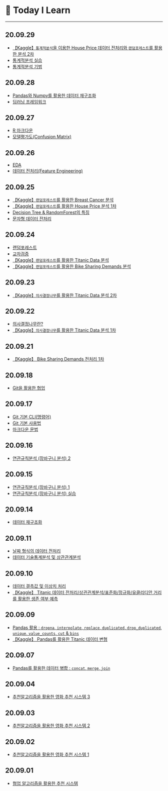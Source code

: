 # :bookmark_tabs: Today I Learn

---



## 20.09.29

* [【Kaggle】`통계적분석`을 이용한 House Price 데이터 전처리와 `랜덤포레스트`를 활용한 분석 2차](https://github.com/chloecmin/MultiCampus-AI-Engineering-based-on-Deep-Learning/blob/master/200929/200929%20House-Prices(2).ipynb)
* [통계적분석 실습](https://github.com/chloecmin/MultiCampus-AI-Engineering-based-on-Deep-Learning/blob/master/200929/200929%20통계적분석%20실습.ipynb)
* [통계적분석 기법](https://github.com/chloecmin/MultiCampus-AI-Engineering-based-on-Deep-Learning/blob/master/200929/%ED%86%B5%EA%B3%84%EC%A0%81%20%EA%B8%B0%EB%B2%95.md)



## 20.09.28

* [Pandas와 Numpy를 활용한 데이터 재구조화](https://github.com/chloecmin/MultiCampus-AI-Engineering-based-on-Deep-Learning/blob/master/200928)
* [딥러닝 프레임워크](https://github.com/chloecmin/MultiCampus-AI-Engineering-based-on-Deep-Learning/blob/master/200928/%EB%94%A5%EB%9F%AC%EB%8B%9D%20%ED%94%84%EB%A0%88%EC%9E%84%EC%9B%8C%ED%81%AC.md)

  

## 20.09.27

* [R 마크다운]()
* [모델평가도(Confusion Matrix)]()

  

## 20.09.26

* [EDA]()
* [데이터 전처리(Feature Engineering)]() 

  

## 20.09.25

* [【Kaggle】`랜덤포레스트`를 활용한 Breast Cancer 분석](https://github.com/chloecmin/MultiCampus-AI-Engineering-based-on-Deep-Learning/blob/master/200925/200925%20breast-cancer-wisconsin.ipynb)
* [【Kaggle】`랜덤포레스트`를 활용한 House Price 분석 1차](https://github.com/chloecmin/MultiCampus-AI-Engineering-based-on-Deep-Learning/blob/master/200925/200925%20House-Prices.ipynb) 
* [Decision Tree & RandomForest의 특징](https://github.com/chloecmin/MultiCampus-AI-Engineering-based-on-Deep-Learning/blob/master/200925/DT%20%26%20RF%EC%9D%98%20%ED%8A%B9%EC%A7%95.md)
* [문자형 데이터 전처리](https://github.com/chloecmin/MultiCampus-AI-Engineering-based-on-Deep-Learning/blob/master/200925/200925%20문자형%20데이터.ipynb)



## 20.09.24

* [랜덤포레스트](https://github.com/chloecmin/MultiCampus-AI-Engineering-based-on-Deep-Learning/blob/master/200924/%EB%9E%9C%EB%8D%A4%ED%8F%AC%EB%A0%88%EC%8A%A4%ED%8A%B8.md)
* [교차검증](https://github.com/chloecmin/MultiCampus-AI-Engineering-based-on-Deep-Learning/blob/master/200924/%EA%B5%90%EC%B0%A8%EA%B2%80%EC%A6%9D.md)
* [【Kaggle】`랜덤포레스트`를 활용한 Titanic Data 분석](https://github.com/chloecmin/MultiCampus-AI-Engineering-based-on-Deep-Learning/blob/master/200924/200924%20titanic.ipynb)
* [【Kaggle】`랜덤포레스트`를 활용한 Bike Sharing Demands 분석](https://github.com/chloecmin/MultiCampus-AI-Engineering-based-on-Deep-Learning/blob/master/200924/200924%20bike-sharing-demand.ipynb) 



## 20.09.23

* [【Kaggle】`의사결정나무`를 활용한 Titanic Data 분석 2차](https://github.com/chloecmin/MultiCampus-AI-Engineering-based-on-Deep-Learning/tree/master/200923)

  


## 20.09.22 

* [의사결정나무란?](https://github.com/chloecmin/MultiCampus-AI-Engineering-based-on-Deep-Learning/blob/master/200922/%EC%9D%98%EC%82%AC%EA%B2%B0%EC%A0%95%EB%82%98%EB%AC%B4(Decision%20Tree).md)
* [【Kaggle】`의사결정나무`를 활용한 Titanic Data 분석 1차](https://github.com/chloecmin/MultiCampus-AI-Engineering-based-on-Deep-Learning/tree/master/200922)




## 20.09.21 

* [【Kaggle】 Bike Sharing Demands 전처리 1차](https://github.com/chloecmin/MultiCampus-AI-Engineering-based-on-Deep-Learning/blob/master/200921/20200921.ipynb)



## 20.09.18 

* [Git을 활용한 협업](https://github.com/chloecmin/MultiCampus-AI-Engineering-based-on-Deep-Learning/blob/master/200918/git2.md)



## 20.09.17 

* [Git 기본 CLI(명령어)](https://github.com/chloecmin/MultiCampus-AI-Engineering-based-on-Deep-Learning/blob/master/200917/%EA%B5%90%EC%95%881_CLI.md)
* [Git 기본 사용법](https://github.com/chloecmin/MultiCampus-AI-Engineering-based-on-Deep-Learning/blob/master/200917/%EA%B5%90%EC%95%882_git.md)
* [마크다운 문법](https://github.com/chloecmin/MultiCampus-AI-Engineering-based-on-Deep-Learning/blob/master/200917/%EC%8B%A4%EC%8A%B51_%EB%AF%BC%EC%B1%84%EC%A0%95.md)



## 20.09.16

* [연관규칙분석 (장바구니 분석) 2](https://github.com/chloecmin/MultiCampus-AI-Engineering-based-on-Deep-Learning/blob/master/200915/20200916.ipynb) 



## 20.09.15

* [연관규칙분석 (장바구니 분석) 1](https://github.com/chloecmin/MultiCampus-AI-Engineering-based-on-Deep-Learning/blob/master/200915/20200915.ipynb)
* [연관규칙분석 (장바구니 분석) 실습](https://github.com/chloecmin/MultiCampus-AI-Engineering-based-on-Deep-Learning/blob/master/200915/200915%20%EC%97%B0%EC%8A%B5%EB%AC%B8%EC%A0%9C.ipynb)



## 20.09.14

* [데이터 재구조화](https://github.com/chloecmin/MultiCampus-AI-Engineering-based-on-Deep-Learning/blob/master/200914/20200914.ipynb)



## 20.09.11

* [날짜 형식의 데이터 전처리](https://github.com/chloecmin/MultiCampus-AI-Engineering-based-on-Deep-Learning/blob/master/200911/200911.ipynb)
* [데이터 기술통계분석 및 상관관계분석](https://github.com/chloecmin/MultiCampus-AI-Engineering-based-on-Deep-Learning/blob/master/200911/200911%20수행평가.ipynb)



## 20.09.10

* [데이터 결측값 및 이상치 처리](https://github.com/chloecmin/MultiCampus-AI-Engineering-based-on-Deep-Learning/blob/master/200910/20200910.ipynb)
* [【Kaggle】 Titanic 데이터 전처리/상관관계분석/표준화/정규화/유클리디안 거리를 활용한 생존 여부 예측 ](https://github.com/chloecmin/MultiCampus-AI-Engineering-based-on-Deep-Learning/blob/master/200910/200910%20연습문제.ipynb)



## 20.09.09

* [Pandas 활용 : `dropna`, `interpolate`, `replace`, `duplicated`, `drop_duplicated`, `unique`, `value_counts`, `cut` & `bins`](https://github.com/chloecmin/MultiCampus-AI-Engineering-based-on-Deep-Learning/blob/master/200909/20200909.ipynb)
* [【Kaggle】 Pandas를 활용한 Titanic 데이터 변형](https://github.com/chloecmin/MultiCampus-AI-Engineering-based-on-Deep-Learning/blob/master/200909/200909%20연습문제.ipynb) 



## 20.09.07

* [Pandas를 활용한 데이터 병합 : `concat`, `merge`, `join`](https://github.com/chloecmin/MultiCampus-AI-Engineering-based-on-Deep-Learning/blob/master/200907/20200907.ipynb) 



## 20.09.04

* [추천알고리즘을 활용한 영화 추천 시스템 3](https://github.com/chloecmin/MultiCampus-AI-Engineering-based-on-Deep-Learning/blob/master/200904/20200904.ipynb) 



## 20.09.03

* [추천알고리즘을 활용한 영화 추천 시스템 2](https://github.com/chloecmin/MultiCampus-AI-Engineering-based-on-Deep-Learning/blob/master/200903/20200903.ipynb) 



## 20.09.02

* [추천알고리즘을 활용한 영화 추천 시스템 1](https://github.com/chloecmin/MultiCampus-AI-Engineering-based-on-Deep-Learning/blob/master/200902/200902.ipynb) 



## 20.09.01

* [협업 알고리즘을 활용한 추천 시스템](https://github.com/chloecmin/MultiCampus-AI-Engineering-based-on-Deep-Learning/blob/master/200902/20200902.ipynb) 

